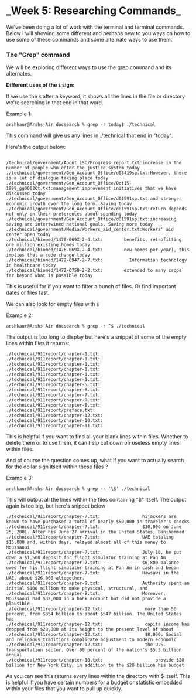 <h1>_Week 5: Researching Commands_</h1>

We've been doing a lot of work with the terminal and terminal commands. Below I will showing some different and perhaps new to you ways on how to use some of these commands and some alternate ways to use them. 

<h3>The "Grep" command</h3>
We will be exploring different ways to use the grep command and its alternates.

__Different uses of the ```$``` sign:__

If we use the ```$``` after a keyword, it shows all the lines in the file or directory we're searching in that end in that word.


Example 1:

```arshkaur@Arshs-Air docsearch % grep -r today$ ./technical```

This command will give us any lines in ./technical that end in "today".

Here's the output below:
```

/technical/government/About_LSC/Progress_report.txt:increase in the number of people who enter the justice system today
./technical/government/Gen_Account_Office/d03419sp.txt:However, there is a lot of dialogue taking place today
./technical/government/Gen_Account_Office/Oct15-1999_gg00026t.txt:management improvement initiatives that we have discussed today
./technical/government/Gen_Account_Office/d01591sp.txt:and stronger economic growth over the long term. Saving today
./technical/government/Gen_Account_Office/d01591sp.txt:return depends not only on their preferences about spending today
./technical/government/Gen_Account_Office/d01591sp.txt:increasing saving are intertwined national goals. Saving more today
./technical/government/Media/Workers_aid_center.txt:Workers' aid center open today
./technical/biomed/1476-069X-2-4.txt:        benefits, retrofitting one million existing homes today
./technical/biomed/1476-069X-2-4.txt:        new homes per year), this implies that a code change today
./technical/biomed/1472-6947-2-7.txt:          Information technology in healthcare today
./technical/biomed/1472-6750-2-2.txt:        extended to many crops far beyond what is possible today

```
This is useful for if you want to filter a bunch of files. Or find important dates or files fast.


We can also look for empty files with `$`

Example 2: 

```arshkaur@Arshs-Air docsearch % grep -r ^$ ./technical```

The output is too long to display but here's a snippet of some of the empty lines within files it returns: 

```
./technical/911report/chapter-1.txt:
./technical/911report/chapter-1.txt:
./technical/911report/chapter-1.txt:
./technical/911report/chapter-1.txt:
./technical/911report/chapter-1.txt:
./technical/911report/chapter-1.txt:
./technical/911report/chapter-5.txt:
./technical/911report/chapter-6.txt:
./technical/911report/chapter-7.txt:
./technical/911report/chapter-9.txt:
./technical/911report/chapter-8.txt:
./technical/911report/preface.txt:
./technical/911report/chapter-12.txt:
./technical/911report/chapter-10.txt:
./technical/911report/chapter-11.txt:
```

This is helpful if you want to find all your blank lines within files. Whether to delete them or to use them, it can help cut down on useless empty lines within files. 


And of course the question comes up, what if you want to actually search for the dollar sign itself within these files ?

Example 3:

```arshkaur@Arshs-Air docsearch % grep -r '\$' ./technical```

This will output all the lines within the files containing "$" itself. The output again is too big, but here's snippet below

```
./technical/911report/chapter-7.txt:                hijackers are known to have purchased a total of nearly $50,000 in traveler's checks
./technical/911report/chapter-7.txt:                $30,000 on June 25, 2001. After his June 27 arrival in the United States, Banihammad
./technical/911report/chapter-7.txt:                UAE totaling $15,000 and, within days, relayed almost all of this money to Moussaoui
./technical/911report/chapter-7.txt:                July 10, he put down a $1,500 deposit for flight simulator training at Pan Am
./technical/911report/chapter-7.txt:                $6,800 balance owed for his flight simulator training at Pan Am in cash and began
./technical/911report/chapter-7.txt:                Hawsawi in the UAE, about $26,000 altogether.
./technical/911report/chapter-9.txt:                Authority spent an initial $100 million to make physical, structural, and
./technical/911report/chapter-8.txt:                Moreover, Moussaoui had $32,000 in a bank account but did not provide a plausible
./technical/911report/chapter-12.txt:                more than 50 percent, from $354 billion to about $547 billion. The United States has
./technical/911report/chapter-12.txt:                capita income has dropped from $28,000 at its height to the present level of about
./technical/911report/chapter-12.txt:                $8,000. Social and religious traditions complicate adjustment to modern economic
./technical/911report/chapter-12.txt:                the U.S. transportation sector. Over 90 percent of the nation's $5.3 billion annual
./technical/911report/chapter-10.txt:                    provide $20 billion for New York City, in addition to the $20 billion his budget
```
As you can see this returns every lines within the directory with $ itself. This is helpful if you have certain numbers for a budget or statistic embedded within your files that you want to pull up quickly.




